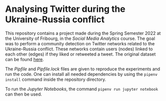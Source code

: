 # Analysing Twitter during the Ukraine-Russia conflict
This repository contains a project made during the Spring Semester 2022 at the University of Fribourg, in the *Social Media Analytics* course. The goal was to perform a community detection on Twitter networks related to the Ukraine-Russia conflict. These networks contain users (nodes) linked to each other (edges) if they liked or retweeted a tweet. The original dataset can be found [here](https://www.kaggle.com/datasets/bwandowando/ukraine-russian-crisis-twitter-dataset-1-2-m-rows).

The *Pipfile* and *Pipfile.lock* files are given to reproduce the experiments and run the code. One can install all needed dependencies by using the `pipenv install` command inside the repository directory.

To run the *Jupyter Notebooks*, the command `pipenv run jupyter notebook` can then be used.
